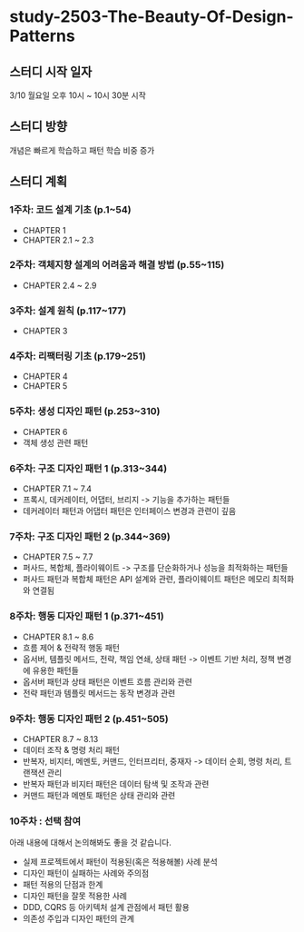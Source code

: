 # study-2503-The-Beauty-Of-Design-Patterns

## 스터디 시작 일자
3/10 월요일 오후 10시 ~ 10시 30분 시작

## 스터디 방향
개념은 빠르게 학습하고 패턴 학습 비중 증가

## 스터디 계획

### 1주차: 코드 설계 기초 (p.1~54)
- CHAPTER 1
- CHAPTER 2.1 ~ 2.3

### 2주차: 객체지향 설계의 어려움과 해결 방법 (p.55~115)
- CHAPTER 2.4 ~ 2.9

### 3주차: 설계 원칙 (p.117~177)
- CHAPTER 3

### 4주차: 리팩터링 기초 (p.179~251)
- CHAPTER 4
- CHAPTER 5

### 5주차: 생성 디자인 패턴 (p.253~310)
- CHAPTER 6
- 객체 생성 관련 패턴

### 6주차: 구조 디자인 패턴 1 (p.313~344)
- CHAPTER 7.1 ~ 7.4
- 프록시, 데커레이터, 어댑터, 브리지 -> 기능을 추가하는 패턴들
- 데커레이터 패턴과 어댑터 패턴은 인터페이스 변경과 관련이 깊음 

### 7주차: 구조 디자인 패턴 2 (p.344~369)
- CHAPTER 7.5 ~ 7.7
- 퍼사드, 복합체, 플라이웨이트 -> 구조를 단순화하거나 성능을 최적화하는 패턴들
- 퍼사드 패턴과 복합체 패턴은 API 설계와 관련, 플라이웨이트 패턴은 메모리 최적화와 연결됨

### 8주차: 행동 디자인 패턴 1 (p.371~451)
- CHAPTER 8.1 ~ 8.6
- 흐름 제어 & 전략적 행동 패턴
- 옵서버, 템플릿 메서드, 전략, 책임 연쇄, 상태 패턴 -> 이벤트 기반 처리, 정책 변경에 유용한 패턴들
- 옵서버 패턴과 상태 패턴은 이벤트 흐름 관리와 관련
- 전략 패턴과 템플릿 메서드는 동작 변경과 관련

### 9주차: 행동 디자인 패턴 2 (p.451~505)
- CHAPTER 8.7 ~ 8.13
- 데이터 조작 & 명령 처리 패턴
- 반복자, 비지터, 메멘토, 커맨드, 인터프리터, 중재자 -> 데이터 순회, 명령 처리, 트랜잭션 관리
- 반복자 패턴과 비지터 패턴은 데이터 탐색 및 조작과 관련
- 커맨드 패턴과 메멘토 패턴은 상태 관리와 관련

### 10주차 : 선택 참여
아래 내용에 대해서 논의해봐도 좋을 것 같습니다.
- 실제 프로젝트에서 패턴이 적용된(혹은 적용해볼) 사례 분석
- 디자인 패턴이 실패하는 사례와 주의점
- 패턴 적용의 단점과 한계
- 디자인 패턴을 잘못 적용한 사례
- DDD, CQRS 등 아키텍처 설계 관점에서 패턴 활용
- 의존성 주입과 디자인 패턴의 관계
